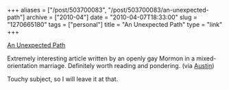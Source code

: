 +++
aliases = ["/post/503700083", "/post/503700083/an-unexpected-path"]
archive = ["2010-04"]
date = "2010-04-07T18:33:00"
slug = "1270665180"
tags = ["personal"]
title = "An Unexpected Path"
type = "link"
+++

[An Unexpected Path][1]

Extremely interesting article written by an openly gay Mormon in
a mixed-orientation marriage. Definitely worth reading and pondering. (via
[Austin][2])

Touchy subject, so I will leave it at that.

[1]: http://mormonsformarriage.com/?p=233
[2]: http://notoriousbiggins.blogspot.com/
